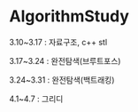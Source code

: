 # AlgorithmStudy

3.10~3.17 : 자료구조, c++ stl

3.17~3.24 : 완전탐색(브루트포스)

3.24~3.31 : 완전탐색(백트래킹)

4.1~4.7 : 그리디
